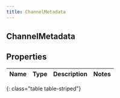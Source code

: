 ```yaml
---
title: ChannelMetadata
---
```

## ChannelMetadata

## Properties

|Name | Type | Description | Notes|
|------------ | ------------- | ------------- | -------------|
{: class="table table-striped"}


